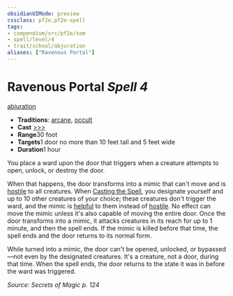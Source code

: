 ```yaml
---
obsidianUIMode: preview
cssclass: pf2e,pf2e-spell
tags:
- compendium/src/pf2e/som
- spell/level/4
- trait/school/abjuration
aliases: ["Ravenous Portal"]
---
```

# Ravenous Portal *Spell 4*   
[abjuration](abjuration.md)  

- **Traditions**: [arcane](arcane.md), [occult](occult.md)
- **Cast** [>>>](chapter-9-playing-the-game.md#Actions "Three-Action") 
- **Range**30 foot
- **Targets**1 door no more than 10 feet tall and 5 feet wide
- **Duration**1 hour

You place a ward upon the door that triggers when a creature attempts to open, unlock, or destroy the door.

When that happens, the door transforms into a mimic that can't move and is [hostile](conditions.md#Hostile) to all creatures. When [Casting the Spell](cast-a-spell.md), you designate yourself and up to 10 other creatures of your choice; these creatures don't trigger the ward, and the mimic is [helpful](conditions.md#Helpful) to them instead of [hostile](conditions.md#Hostile). No effect can move the mimic unless it's also capable of moving the entire door. Once the door transforms into a mimic, it attacks creatures in its reach for up to 1 minute, and then the spell ends. If the mimic is killed before that time, the spell ends and the door returns to its normal form.

While turned into a mimic, the door can't be opened, unlocked, or bypassed—not even by the designated creatures. It's a creature, not a door, during that time. When the spell ends, the door returns to the state it was in before the ward was triggered.

*Source: Secrets of Magic p. 124*